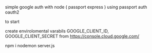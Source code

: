 simple google auth with node ( passport express ) using passport auth oauth2

to start 

create envirolomental varabils GOOGLE_CLIENT_ID, GOOGLE_CLIENT_SECRET from https://console.cloud.google.com/

npm i 
nodemon server.js 
